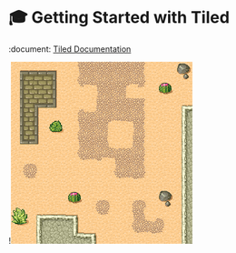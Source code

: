 # :mortar_board: Getting Started with Tiled

:document: [Tiled Documentation](https://doc.mapeditor.org/en/stable/)

!![Example tiled map](example.png)
